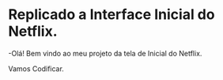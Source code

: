# Replicado a Interface Inicial do Netflix.


-Olá! Bem vindo ao meu projeto da tela de Inicial do Netflix.

Vamos Codificar.
